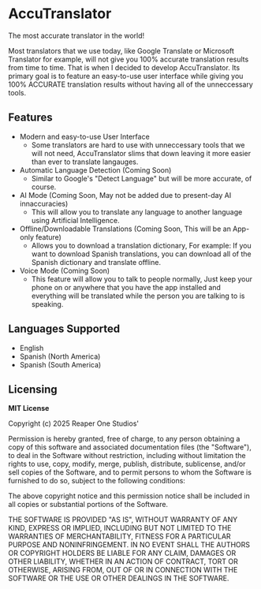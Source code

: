 # AccuTranslator
The most accurate translator in the world!

Most translators that we use today, like Google Translate or Microsoft Translator for example, will not give you 100% accurate translation results from time to time. That is when I decided to develop AccuTranslator. Its primary goal is to feature an easy-to-use user interface while giving you 100% ACCURATE translation results without having all of the unneccessary tools.

## Features
- Modern and easy-to-use User Interface
  - Some translators are hard to use with unneccessary tools that we will not need, AccuTranslator slims that down leaving it more easier than ever to translate langauges.
- Automatic Language Detection (Coming Soon)
  - Similar to Google's "Detect Language" but will be more accurate, of course.
- AI Mode (Coming Soon, May not be added due to present-day AI innaccuracies)
  - This will allow you to translate any language to another language using Artificial Intelligence.
- Offline/Downloadable Translations (Coming Soon, This will be an App-only feature)
  - Allows you to download a translation dictionary, For example: If you want to download Spanish translations, you can download all of the Spanish dictionary and translate offline.
- Voice Mode (Coming Soon)
  - This feature will allow you to talk to people normally, Just keep your phone on or anywhere that you have the app installed and everything will be translated while the person you are talking to is speaking.

## Languages Supported
- English
- Spanish (North America)
- Spanish (South America)

## Licensing

**MIT License**

Copyright (c) 2025 Reaper One Studios'

Permission is hereby granted, free of charge, to any person obtaining a copy
of this software and associated documentation files (the "Software"), to deal
in the Software without restriction, including without limitation the rights
to use, copy, modify, merge, publish, distribute, sublicense, and/or sell
copies of the Software, and to permit persons to whom the Software is
furnished to do so, subject to the following conditions:

The above copyright notice and this permission notice shall be included in all
copies or substantial portions of the Software.

THE SOFTWARE IS PROVIDED "AS IS", WITHOUT WARRANTY OF ANY KIND, EXPRESS OR
IMPLIED, INCLUDING BUT NOT LIMITED TO THE WARRANTIES OF MERCHANTABILITY,
FITNESS FOR A PARTICULAR PURPOSE AND NONINFRINGEMENT. IN NO EVENT SHALL THE
AUTHORS OR COPYRIGHT HOLDERS BE LIABLE FOR ANY CLAIM, DAMAGES OR OTHER
LIABILITY, WHETHER IN AN ACTION OF CONTRACT, TORT OR OTHERWISE, ARISING FROM,
OUT OF OR IN CONNECTION WITH THE SOFTWARE OR THE USE OR OTHER DEALINGS IN THE
SOFTWARE.

